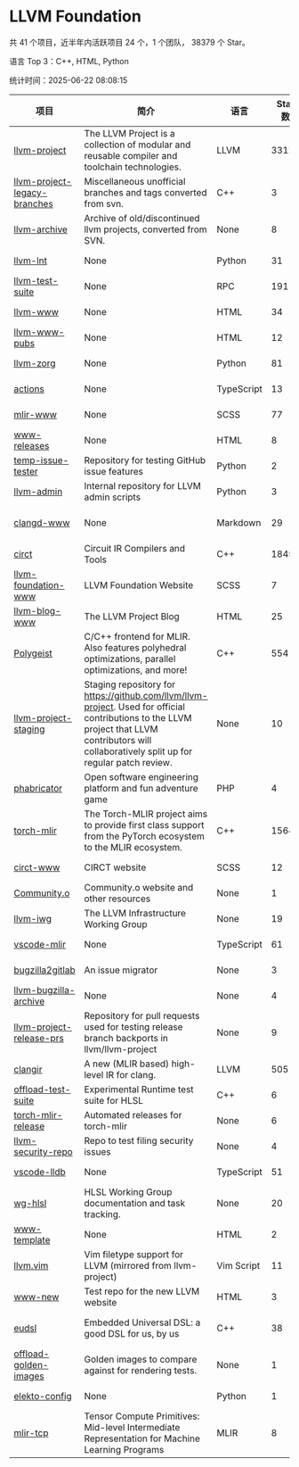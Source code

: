 # LLVM Foundation

共 41 个项目，近半年内活跃项目 24 个，1 个团队， 38379 个 Star。

语言 Top 3：C++, HTML, Python

统计时间：2025-06-22 08:08:15

| 项目 | 简介 | 语言 | Star 数 | 协议 | 创建时间 | 最后更新时间 | 最后提交时间 |
| --- | --- | --- | --- | --- | --- | --- | --- |
| [llvm-project](https://github.com/llvm/llvm-project) | The LLVM Project is a collection of modular and reusable compiler and toolchain technologies. | LLVM | 33113 | Other | 2016-12-07 | 2025-06-22 | 2025-06-22 |
| [llvm-project-legacy-branches](https://github.com/llvm/llvm-project-legacy-branches) | Miscellaneous unofficial branches and tags converted from svn. | C++ | 3 | - | 2019-01-09 | 2023-05-31 | 2019-05-14 |
| [llvm-archive](https://github.com/llvm/llvm-archive) | Archive of old/discontinued llvm projects, converted from SVN. | None | 8 | - | 2019-01-09 | 2024-11-16 | 2021-02-09 |
| [llvm-lnt](https://github.com/llvm/llvm-lnt) | None | Python | 31 | Other | 2019-01-09 | 2025-04-25 | 2025-04-25 |
| [llvm-test-suite](https://github.com/llvm/llvm-test-suite) | None | RPC | 191 | Other | 2019-01-09 | 2025-06-21 | 2025-06-19 |
| [llvm-www](https://github.com/llvm/llvm-www) | None | HTML | 34 | Other | 2019-01-09 | 2025-06-19 | 2025-06-19 |
| [llvm-www-pubs](https://github.com/llvm/llvm-www-pubs) | None | HTML | 12 | - | 2019-01-09 | 2025-05-18 | 2021-01-28 |
| [llvm-zorg](https://github.com/llvm/llvm-zorg) | None | Python | 81 | Other | 2019-01-09 | 2025-06-20 | 2025-06-20 |
| [actions](https://github.com/llvm/actions) | None | TypeScript | 13 | Other | 2019-11-18 | 2025-04-18 | 2024-08-08 |
| [mlir-www](https://github.com/llvm/mlir-www) | None | SCSS | 77 | - | 2019-12-09 | 2025-06-16 | 2025-06-22 |
| [www-releases](https://github.com/llvm/www-releases) | None | HTML | 8 | - | 2020-01-09 | 2025-04-04 | 2025-03-05 |
| [temp-issue-tester](https://github.com/llvm/temp-issue-tester) | Repository for testing GitHub issue features | Python | 2 | - | 2020-02-01 | 2024-07-30 | 2024-02-03 |
| [llvm-admin](https://github.com/llvm/llvm-admin) | Internal repository for LLVM admin scripts | Python | 3 | - | 2020-02-06 | 2025-06-18 | 2024-04-08 |
| [clangd-www](https://github.com/llvm/clangd-www) | None | Markdown | 29 | Apache License 2.0 | 2020-02-12 | 2025-06-01 | 2025-05-31 |
| [circt](https://github.com/llvm/circt) | Circuit IR Compilers and Tools | C++ | 1845 | Other | 2020-03-05 | 2025-06-22 | 2025-06-20 |
| [llvm-foundation-www](https://github.com/llvm/llvm-foundation-www) | LLVM Foundation Website | SCSS | 7 | - | 2020-04-03 | 2025-04-04 | 2024-08-18 |
| [llvm-blog-www](https://github.com/llvm/llvm-blog-www) | The LLVM Project Blog | HTML | 25 | - | 2020-06-19 | 2025-06-18 | 2025-03-11 |
| [Polygeist](https://github.com/llvm/Polygeist) | C/C++ frontend for MLIR. Also features polyhedral optimizations, parallel optimizations, and more! | C++ | 554 | Other | 2020-07-08 | 2025-06-21 | 2025-06-19 |
| [llvm-project-staging](https://github.com/llvm/llvm-project-staging) | Staging repository for https://github.com/llvm/llvm-project. Used for official contributions to the LLVM project that LLVM contributors will collaboratively split up for regular patch review. | None | 10 | Other | 2020-07-09 | 2024-07-30 | 2021-08-24 |
| [phabricator](https://github.com/llvm/phabricator) | Open software engineering platform and fun adventure game | PHP | 4 | Apache License 2.0 | 2020-07-28 | 2025-06-19 | 2021-10-07 |
| [torch-mlir](https://github.com/llvm/torch-mlir) | The Torch-MLIR project aims to provide first class support from the PyTorch ecosystem to the MLIR ecosystem. | C++ | 1564 | Other | 2020-07-30 | 2025-06-22 | 2025-06-19 |
| [circt-www](https://github.com/llvm/circt-www) | CIRCT website | SCSS | 12 | - | 2021-01-08 | 2025-06-13 | 2025-06-22 |
| [Community.o](https://github.com/llvm/Community.o) | Community.o website and other resources | None | 1 | - | 2021-02-06 | 2024-07-30 | 2023-03-16 |
| [llvm-iwg](https://github.com/llvm/llvm-iwg) | The LLVM Infrastructure Working Group | None | 19 | Other | 2021-03-02 | 2025-05-18 | 2022-08-31 |
| [vscode-mlir](https://github.com/llvm/vscode-mlir) | None | TypeScript | 61 | Other | 2021-07-28 | 2025-06-07 | 2024-05-17 |
| [bugzilla2gitlab](https://github.com/llvm/bugzilla2gitlab) | An issue migrator | None | 3 | MIT License | 2021-10-10 | 2024-10-28 | 2022-01-17 |
| [llvm-bugzilla-archive](https://github.com/llvm/llvm-bugzilla-archive) | None | None | 4 | - | 2021-11-26 | 2023-03-28 | 2021-11-28 |
| [llvm-project-release-prs](https://github.com/llvm/llvm-project-release-prs) | Repository for pull requests used for testing release branch backports in llvm/llvm-project | None | 9 | Other | 2022-05-18 | 2024-07-30 | 2023-12-11 |
| [clangir](https://github.com/llvm/clangir) | A new (MLIR based) high-level IR for clang. | LLVM | 505 | Other | 2022-08-04 | 2025-06-20 | 2025-06-20 |
| [offload-test-suite](https://github.com/llvm/offload-test-suite) | Experimental Runtime test suite for HLSL | C++ | 6 | Other | 2023-12-04 | 2025-06-20 | 2025-06-20 |
| [torch-mlir-release](https://github.com/llvm/torch-mlir-release) | Automated releases for torch-mlir | None | 6 | - | 2024-02-01 | 2025-05-17 | 2025-04-01 |
| [llvm-security-repo](https://github.com/llvm/llvm-security-repo) | Repo to test filing security issues | None | 4 | - | 2024-02-22 | 2025-05-29 | 2024-06-13 |
| [vscode-lldb](https://github.com/llvm/vscode-lldb) | None | TypeScript | 51 | Other | 2024-05-15 | 2025-06-20 | 2025-06-20 |
| [wg-hlsl](https://github.com/llvm/wg-hlsl) | HLSL Working Group documentation and task tracking. | None | 20 | Other | 2024-07-25 | 2025-06-16 | 2025-06-18 |
| [www-template](https://github.com/llvm/www-template) | None | HTML | 2 | MIT License | 2024-08-19 | 2025-04-14 | 2024-11-25 |
| [llvm.vim](https://github.com/llvm/llvm.vim) | Vim filetype support for LLVM (mirrored from llvm-project) | Vim Script | 11 | Other | 2024-08-24 | 2025-06-16 | 2025-04-24 |
| [www-new](https://github.com/llvm/www-new) | Test repo for the new LLVM website | HTML | 3 | - | 2024-09-05 | 2025-06-20 | 2025-06-20 |
| [eudsl](https://github.com/llvm/eudsl) | Embedded Universal DSL: a good DSL for us, by us | C++ | 38 | Apache License 2.0 | 2024-11-08 | 2025-06-15 | 2025-06-22 |
| [offload-golden-images](https://github.com/llvm/offload-golden-images) | Golden images to compare against for rendering tests. | None | 1 | Other | 2024-12-20 | 2025-05-14 | 2025-01-02 |
| [elekto-config](https://github.com/llvm/elekto-config) | None | Python | 1 | - | 2025-01-21 | 2025-06-18 | 2025-02-11 |
| [mlir-tcp](https://github.com/llvm/mlir-tcp) | Tensor Compute Primitives: Mid-level Intermediate Representation for Machine Learning Programs | MLIR | 8 | Other | 2025-01-29 | 2025-06-10 | 2025-06-10 |
